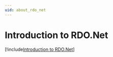 ```yaml
---
uid: about_rdo_net
---
```


# Introduction to RDO.Net

[!include[Introduction to RDO.Net](about_rdo_net_shared.md)]
